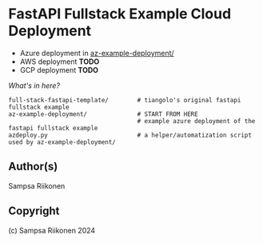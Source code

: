 # FastAPI Fullstack Example Cloud Deployment

- Azure deployment in [az-example-deployment/](az-example-deployment/)
- AWS deployment **TODO**
- GCP deployment **TODO**

*What's in here?*
```
full-stack-fastapi-template/        # tiangolo's original fastapi fullstack example
az-example-deployment/              # START FROM HERE
                                    # example azure deployment of the fastapi fullstack example 
azdeploy.py                         # a helper/automatization script used by az-example-deployment/
```

## Author(s)

Sampsa Riikonen

## Copyright

(c) Sampsa Riikonen 2024
